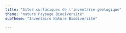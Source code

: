 ```yaml
---
title: "Sites surfaciques de l'inventaire géologique"
theme: "nature Paysage Biodiversité"
subTheme: "Inventaire Nature Biodiversité"

---
```

